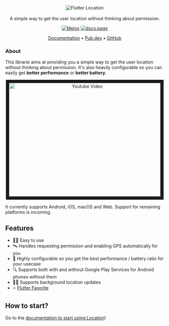 <p align="center">
  <img src="https://raw.githubusercontent.com/Lyokone/flutterlocation/master/assets/Logo.png" alt="Flutter Location" /> <br /><br />
  <span>A simple way to get the user location without thinking about permission.</span>
</p>

<p align="center">
  <a href="https://github.com/invertase/melos#readme-badge"><img src="https://img.shields.io/badge/maintained%20with-melos-f700ff.svg?style=flat-square" alt="Melos" /></a>
  <a href="https://docs.page"><img src="https://img.shields.io/badge/powered%20by-docs.page-34C4AC.svg?style=flat-square" alt="docs.page" /></a>
</p>

<p align="center">
  <a href="https://docs.page/Lyokone/flutterlocation">Documentation</a> &bull; 
  <a href="https://pub.dev/packages/location">Pub.dev</a> &bull; 
  <a href="https://github.com/Lyokone/flutterlocation">GitHub</a>
</p>

### About

This librarie aims at providing you a simple way to get the user location without thinking about permission.
It's also heavily configurable so you can easily get **better performance** or **better battery**.

<p align="center">
  <a href="https://www.youtube.com/watch?feature=player_embedded&v=65qbtJMltVk" target="_blank">
    <img src="https://img.youtube.com/vi/65qbtJMltVk/0.jpg" alt="Youtube Video" width=480" height="360" border="10" />
  </a>
</p>

It currently supports Android, iOS, macOS and Web. Support for remaining platforms is incoming.

## Features

- 👨‍💻️ Easy to use
- 🛰 Handles requesting permission and enabling GPS automatically for you
- 🔋 Highly configurable so you get the best performance / battery ratio for your usecase
- 🔍 Supports both with and without Google Play Services for Android phones without them
- 🏃‍♂️ Supports background location updates
- ⭐️ [Flutter Favorite](https://docs.flutter.dev/development/packages-and-plugins/favorites)

## How to start?

Go to the [documentation to start using Location](https://docs.page/Lyokone/getting-started)!
